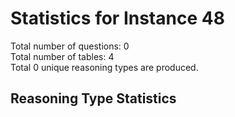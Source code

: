 # Statistics for Instance 48<br/>
Total number of questions: 0<br/>
Total number of tables: 4<br/>
Total 0 unique reasoning types are produced.<br/>
## Reasoning Type Statistics<br/>
